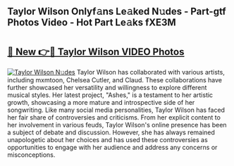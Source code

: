 ## Taylor Wilson Onlyf𝚊ns Le𝚊ked N𝚞des - Part-gtf Photos Video - Hot Part Le𝚊ks fXE3M

# <h2><a href="http://ab55089.deff.icu/?id=Taylor+Wilson">🔗 New 👉🔴 Taylor Wilson VIDEO Photos</a></h2>

[![Taylor Wilson N𝚞des](https://i.imgur.com/rIISA9y.gif)](http://ab55089.deff.icu/?id=Taylor+Wilson)
Taylor Wilson has collaborated with various artists, including mxmtoon, Chelsea Cutler, and Claud. These collaborations have further showcased her versatility and willingness to explore different musical styles. Her latest project, "Ashes," is a testament to her artistic growth, showcasing a more mature and introspective side of her songwriting. Like many social media personalities, Taylor Wilson has faced her fair share of controversies and criticisms. From her explicit content to her involvement in various feuds, Taylor Wilson's online presence has been a subject of debate and discussion. However, she has always remained unapologetic about her choices and has used these controversies as opportunities to engage with her audience and address any concerns or misconceptions.
